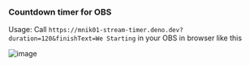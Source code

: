 ### Countdown timer for OBS

Usage:
Call ```https://mnik01-stream-timer.deno.dev?duration=120&finishText=We Starting```  in your OBS in browser like this

![image](https://user-images.githubusercontent.com/39025497/178023075-5fb22ec1-b11a-4608-b231-9726e6e5e720.png)

